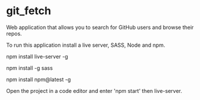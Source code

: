 # git_fetch
Web application that allows you to search for GitHub users and browse their repos.

To run this application install a live server, SASS, Node and npm.

npm install live-server -g

npm install -g sass

npm install npm@latest -g


Open the project in a code editor and enter 'npm start' then live-server.
